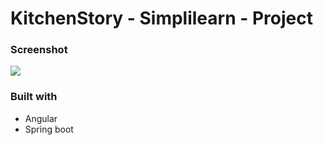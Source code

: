 # KitchenStory - Simplilearn - Project

### Screenshot

![](./img/img.jpg)


### Built with

- Angular
- Spring boot

